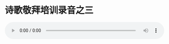 # 诗歌敬拜培训录音之三

<audio style="width: 100%;" preload="false" controls controlslist="nodownload"><source src="//file.simai.life/audio/mp3/old/12308.mp3" type="audio/mpeg">Your browser does not support the audio element.</audio>


